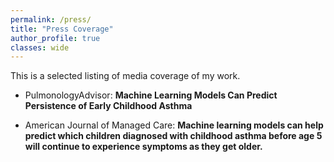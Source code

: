 ```yaml
---
permalink: /press/
title: "Press Coverage"
author_profile: true
classes: wide
---
```


This is a selected listing of media coverage of my work.

* <a href="https://www.pulmonologyadvisor.com/home/topics/asthma/machine-learning-models-can-predict-persistence-of-early-childhood-asthma/?utm_source=newsletter&utm_medium=email&utm_campaign=pulm-update-dmd-20210323&cpn=&hmSubId=&hmEmail=H8XH357qCcKJoFCY0GvVhoKmz9R2geZa0&NID=1184882839&email_hash=a762c2771b3875d821e6529a0ec40b85&mpweb=1323-128228-5145573" style="text-decoration: none;">PulmonologyAdvisor</a>: **Machine Learning Models Can Predict Persistence of Early Childhood Asthma**

* <a href="https://www.pulmonologyadvisor.com/home/topics/asthma/machine-learning-models-can-predict-persistence-of-early-childhood-asthma/?utm_source=newsletter&utm_medium=email&utm_campaign=pulm-update-dmd-20210323&cpn=&hmSubId=&hmEmail=H8XH357qCcKJoFCY0GvVhoKmz9R2geZa0&NID=1184882839&email_hash=a762c2771b3875d821e6529a0ec40b85&mpweb=1323-128228-5145573" style="text-decoration: none;">American Journal of Managed Care</a>: **Machine learning models can help predict which children diagnosed with childhood asthma before age 5 will continue to experience symptoms as they get older.**
